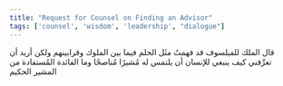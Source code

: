 ```yaml
---
title: "Request for Counsel on Finding an Advisor"
tags: ['counsel', 'wisdom', 'leadership', "dialogue"]
---
```


 قال الملك للفيلسوف قد فهمتُ مثَل الحلم فيما بين الملوك وقرابينهم ولكن أريد أن تعرِّفني كيف ينبغي للإنسان أن يلتمس له مُشيرًا مُناصحًا وما الفائدة المُستفادة من المشير الحكيم
